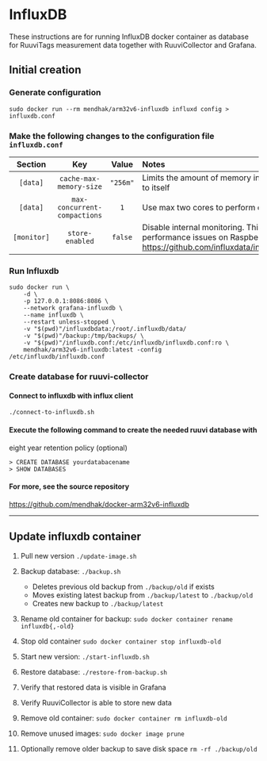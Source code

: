 # InfluxDB

These instructions are for running InfluxDB docker container as database for
RuuviTags measurement data together with RuuviCollector and Grafana.

## Initial creation

### Generate configuration 

```
sudo docker run --rm mendhak/arm32v6-influxdb influxd config > influxdb.conf
```

### Make the following changes to the configuration file `influxdb.conf`

| Section | Key | Value | Notes |
| :--: | :--: | :--: | :-- |
| `[data]` | `cache-max-memory-size` | `"256m"` | Limits the amount of memory influxdb will allocate to itself |
|`[data]` | `max-concurrent-compactions` | `1` | Use max two cores to perform compactions |
| `[monitor]` | `store-enabled` | `false` | Disable internal monitoring. This causes a lot of performance issues on Raspberry when enabled: <https://github.com/influxdata/influxdb/issues/9475> |

### Run Influxdb

```
sudo docker run \
    -d \
    -p 127.0.0.1:8086:8086 \
    --network grafana-influxdb \
    --name influxdb \
    --restart unless-stopped \
    -v "$(pwd)"/influxdbdata:/root/.influxdb/data/
    -v "$(pwd)"/backup:/tmp/backups/ \
    -v "$(pwd)"/influxdb.conf:/etc/influxdb/influxdb.conf:ro \
    mendhak/arm32v6-influxdb:latest -config /etc/influxdb/influxdb.conf
```

### Create database for ruuvi-collector

#### Connect to influxdb with influx client

 ```
 ./connect-to-influxdb.sh
 ```

#### Execute the following command to create the needed ruuvi database with
 eight year retention policy (optional)
 
 ```
 > CREATE DATABASE yourdatabacename
 > SHOW DATABASES
 ```

####

#### For more, see the source repository

https://github.com/mendhak/docker-arm32v6-influxdb

-------

## Update influxdb container

1. Pull new version `./update-image.sh`
2. Backup database: `./backup.sh`
    - Deletes previous old backup from `./backup/old` if exists
    - Moves existing latest backup from `./backup/latest` to `./backup/old`
    - Creates new backup to `./backup/latest`
3. Rename old container for backup: `sudo docker container rename influxdb{,-old}`
4. Stop old container `sudo docker container stop influxdb-old`
5. Start new version: `./start-influxdb.sh`
6. Restore database: `./restore-from-backup.sh`

7. Verify that restored data is visible in Grafana
8. Verify RuuviCollector is able to store new data
9. Remove old container: `sudo docker container rm influxdb-old`
10. Remove unused images: `sudo docker image prune`
11. Optionally remove older backup to save disk space `rm -rf ./backup/old`
